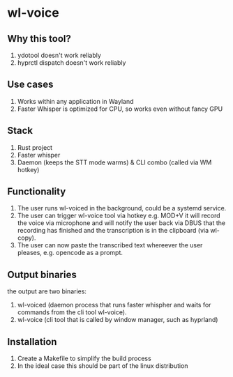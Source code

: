 # wl-voice

## Why this tool?

1. ydotool doesn't work reliably 
2. hyprctl dispatch doesn't work reliably

## Use cases

1. Works within any application in Wayland
2. Faster Whisper is optimized for CPU, so works even without fancy GPU

## Stack

1. Rust project
2. Faster whisper
3. Daemon (keeps the STT mode warms) & CLI combo (called via WM hotkey) 

## Functionality 

1. The user runs wl-voiced in the background, could be a systemd service.
2. The user can trigger wl-voice tool via hotkey e.g. MOD+V it will record the voice via microphone and will notify the user back via DBUS that the recording has finished and the transcription is in the clipboard (via wl-copy). 
3. The user can now paste the transcribed text whereever the user pleases, e.g. opencode as a prompt. 

## Output binaries

the output are two binaries:

1. wl-voiced (daemon process that runs faster whispher and waits for commands from the cli tool wl-voice).
2. wl-voice (cli tool that is called by window manager, such as hyprland)

## Installation 

1. Create a Makefile to simplify the build process 
2. In the ideal case this should be part of the linux distribution


